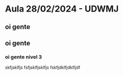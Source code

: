 # Aula 28/02/2024 - UDWMJ

<h2>oi gente</h2>

## oi gente

### oi gente nivel 3

skfjsklfjs fsfjsklfjsklfjs fskfjdklfjdklfjdf

